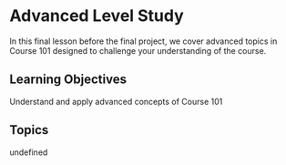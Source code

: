 # Advanced Level Study

In this final lesson before the final project, we cover advanced topics in Course 101 designed to challenge your understanding of the course.

## Learning Objectives
Understand and apply advanced concepts of Course 101

## Topics
undefined